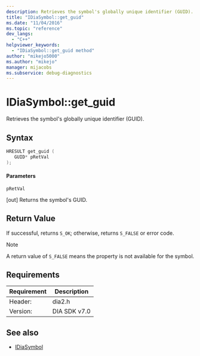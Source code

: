 ```yaml
---
description: Retrieves the symbol's globally unique identifier (GUID).
title: "IDiaSymbol::get_guid"
ms.date: "11/04/2016"
ms.topic: "reference"
dev_langs:
  - "C++"
helpviewer_keywords:
  - "IDiaSymbol::get_guid method"
author: "mikejo5000"
ms.author: "mikejo"
manager: mijacobs
ms.subservice: debug-diagnostics
---
```


# IDiaSymbol::get_guid

Retrieves the symbol's globally unique identifier (GUID).

## Syntax

```C++
HRESULT get_guid ( 
   GUID* pRetVal
);
```

#### Parameters
 `pRetVal`

[out] Returns the symbol's GUID.

## Return Value
 If successful, returns `S_OK`; otherwise, returns `S_FALSE` or error code.

> [!NOTE]
> A return value of `S_FALSE` means the property is not available for the symbol.

## Requirements

|Requirement|Description|
|-----------------|-----------------|
|Header:|dia2.h|
|Version:|DIA SDK v7.0|

## See also
- [IDiaSymbol](../../debugger/debug-interface-access/idiasymbol.md)
